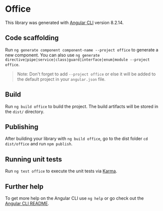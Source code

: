 # Office

This library was generated with [Angular CLI](https://github.com/angular/angular-cli) version 8.2.14.

## Code scaffolding

Run `ng generate component component-name --project office` to generate a new component. You can also use `ng generate directive|pipe|service|class|guard|interface|enum|module --project office`.
> Note: Don't forget to add `--project office` or else it will be added to the default project in your `angular.json` file. 

## Build

Run `ng build office` to build the project. The build artifacts will be stored in the `dist/` directory.

## Publishing

After building your library with `ng build office`, go to the dist folder `cd dist/office` and run `npm publish`.

## Running unit tests

Run `ng test office` to execute the unit tests via [Karma](https://karma-runner.github.io).

## Further help

To get more help on the Angular CLI use `ng help` or go check out the [Angular CLI README](https://github.com/angular/angular-cli/blob/master/README.md).
